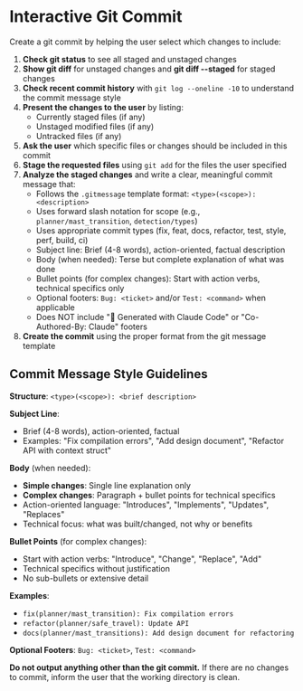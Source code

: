 # Interactive Git Commit

Create a git commit by helping the user select which changes to include:

1. **Check git status** to see all staged and unstaged changes
2. **Show git diff** for unstaged changes and **git diff --staged** for staged changes
3. **Check recent commit history** with `git log --oneline -10` to understand the commit message style
4. **Present the changes to the user** by listing:
   - Currently staged files (if any)
   - Unstaged modified files (if any)
   - Untracked files (if any)
5. **Ask the user** which specific files or changes should be included in this commit
6. **Stage the requested files** using `git add` for the files the user specified
7. **Analyze the staged changes** and write a clear, meaningful commit message that:
   - Follows the `.gitmessage` template format: `<type>(<scope>): <description>`
   - Uses forward slash notation for scope (e.g., `planner/mast_transition`, `detection/types`)
   - Uses appropriate commit types (fix, feat, docs, refactor, test, style, perf, build, ci)
   - Subject line: Brief (4-8 words), action-oriented, factual description
   - Body (when needed): Terse but complete explanation of what was done
   - Bullet points (for complex changes): Start with action verbs, technical specifics only
   - Optional footers: `Bug: <ticket>` and/or `Test: <command>` when applicable
   - Does NOT include "🤖 Generated with Claude Code" or "Co-Authored-By: Claude" footers
8. **Create the commit** using the proper format from the git message template

## Commit Message Style Guidelines

**Structure**: `<type>(<scope>): <brief description>`

**Subject Line**:
- Brief (4-8 words), action-oriented, factual
- Examples: "Fix compilation errors", "Add design document", "Refactor API with context struct"

**Body** (when needed):
- **Simple changes**: Single line explanation only
- **Complex changes**: Paragraph + bullet points for technical specifics
- Action-oriented language: "Introduces", "Implements", "Updates", "Replaces"
- Technical focus: what was built/changed, not why or benefits

**Bullet Points** (for complex changes):
- Start with action verbs: "Introduce", "Change", "Replace", "Add"
- Technical specifics without justification
- No sub-bullets or extensive detail

**Examples**:
- `fix(planner/mast_transition): Fix compilation errors`
- `refactor(planner/safe_travel): Update API`
- `docs(planner/mast_transitions): Add design document for refactoring`

**Optional Footers**: `Bug: <ticket>`, `Test: <command>`

**Do not output anything other than the git commit.**
If there are no changes to commit, inform the user that the working directory is clean.